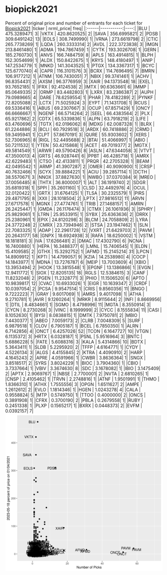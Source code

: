 # biopick2021
Percent of original price and number of entrants for each ticket for [Biopick2021](https://twitter.com/hashtag/Biopick2021)
|ticker |  nrml_price| freq|
|:------|-----------:|----:|
|BLU    | 475.3289471|    3|
|VKTX   | 420.8620525|    2|
|SAVA   | 356.6995821|    2|
|PDSB   | 309.6491242|   13|
|EOLS   | 308.7499990|    1|
|VRNA   | 273.6619798|    2|
|CTIC   | 265.7738269|    1|
|LQDA   | 260.3333314|    2|
|AVDL   | 222.3723838|    3|
|IMGN   | 213.8461480|    1|
|ADMA   | 194.7867459|    1|
|CYTK   | 193.3026708|    1|
|GERN   | 185.2760730|    1|
|ANVS   | 166.7484759|    8|
|APLS   | 163.4914815|    1|
|BLPH   | 152.3054699|    1|
|ALDX   | 150.8422675|    1|
|KRYS   | 148.4180497|    1|
|ANIP   | 147.2534779|    1|
|MNKD   | 141.3043525|    1|
|PTGX   | 134.3367317|    1|
|BCYC   | 125.6770740|    4|
|CAPR   | 116.3101576|    3|
|BCRX   | 114.7696495|    7|
|BMRN   | 106.9177212|    1|
|ATNM   | 106.7430051|    7|
|NBIX   |  99.3741461|    1|
|ACHV   |  96.8354431|    2|
|AXSM   |  96.3776959|    3|
|XAIR   |  94.1373548|   18|
|EXEL   |  93.7652185|    1|
|IFRX   |  92.4124538|    2|
|IMTX   |  90.6363661|    6|
|IMMP   |  85.0649335|    2|
|ORMP   |  83.4482803|    1|
|LXRX   |  83.2386387|    2|
|AUPH   |  79.0989665|    4|
|DARE   |  78.6259554|    1|
|PHAR   |  78.4182289|    2|
|PYNKF  |  72.8205088|    2|
|LCTX   |  71.5025924|    3|
|EYPT   |  71.1431708|    1|
|RCUS   |  69.5336416|    1|
|ABUS   |  69.2307667|    3|
|OCUP   |  67.8571429|    1|
|ONCY   |  66.6666667|    1|
|NGENF  |  66.5714264|    2|
|SEEL   |  66.4383564|    2|
|PLX    |  65.9217862|    2|
|CDTX   |  65.5339836|    1|
|ALPN   |  63.7918219|    2|
|LIFE   |  63.4760696|    5|
|TGTX   |  62.0196062|    8|
|MDXG   |  62.0087328|    1|
|BLRX   |  61.2244886|    3|
|BCLI   |  60.7929518|    3|
|ARDX   |  60.7418886|    2|
|CRMD   |  59.3495941|    1|
|CLPT   |  57.8670191|    3|
|QURE   |  55.9303602|    1|
|XERS   |  52.7306965|    8|
|RIGL   |  52.4495688|    2|
|BTAI   |  51.4066997|    1|
|ABIO   |  50.7211532|    1|
|YTEN   |  50.4215868|    1|
|ACET   |  49.7019377|    2|
|MGTX   |  49.5814549|    1|
|ARWR   |  49.5790426|    8|
|ASLN   |  47.6344058|    3|
|VTVT   |  47.3500013|    4|
|GRTS   |  46.9287441|    6|
|PPBT   |  46.4285718|    1|
|AMRX   |  42.6229483|    1|
|CTSO   |  42.4133811|    1|
|PRQR   |  42.2705328|    1|
|BEAM   |  42.0495542|    1|
|ARMP   |  41.3907287|    2|
|OMER   |  40.9090900|    1|
|CRSP   |  40.7632466|    1|
|SCYX   |  39.8884221|    1|
|ACIU   |  39.2857114|    1|
|DCTH   |  38.5570671|    3|
|NNOX   |  37.8827630|    1|
|NWBO   |  37.0370384|    9|
|MREO   |  37.0056485|    8|
|THTX   |  36.8000007|    1|
|ALT    |  36.1919740|    2|
|SDGR   |  35.6819318|    1|
|SPPI   |  35.2601160|    1|
|CLSD   |  32.4492976|    4|
|OCUL   |  32.0120422|    1|
|GRTX   |  31.6764125|    1|
|TLSA   |  30.2325579|    1|
|PIRS   |  29.4871795|    8|
|XXII   |  28.1018504|    2|
|LPTX   |  27.9816512|   11|
|ARVN   |  27.6717578|    1|
|MGNX   |  27.4774761|    1|
|TRIB   |  27.1468157|    1|
|AMRN   |  26.2425447|    1|
|GMDA   |  26.1176474|    3|
|CTMX   |  26.1061936|    3|
|SPHRY  |  25.9829061|    1|
|LTRN   |  25.9533915|    1|
|SYBX   |  25.6363636|    2|
|DRRX   |  25.2380961|    1|
|EPIX   |  24.8120298|    3|
|BLCM   |  24.7058809|    2|
|LYRA   |  24.3772248|    2|
|CMRX   |  23.7394946|    2|
|STSA   |  23.1947462|    1|
|SLN    |  22.7083325|    1|
|ADAP   |  22.2961728|   12|
|VXRT   |  21.6429703|    2|
|PAVM   |  20.2643177|   58|
|GNPX   |  18.6924938|    3|
|RAFA   |  18.6250002|    1|
|VSTM   |  18.1818181|    3|
|IVA    |  17.6266481|    2|
|DMAC   |  17.4302790|    6|
|NCNA   |  16.7400880|    1|
|HEPA   |  16.3488377|    6|
|LMNL   |  15.7406545|    1|
|ELDN   |  15.4109585|    2|
|GTHX   |  15.3292752|    1|
|AFMD   |  15.2145214|   31|
|LPCN   |  14.8909912|    1|
|KPTI   |  14.4799057|    9|
|KZIA   |  14.2538980|    4|
|COCP   |  14.1843977|    1|
|MDNA   |  13.7276787|    6|
|MEIP   |  13.7003609|    4|
|XBIO   |  13.3953494|    2|
|HOOK   |  13.3815548|    1|
|EPGNF  |  13.1386866|    1|
|EVGN   |  12.9411772|    1|
|SIOX   |  12.8205135|   18|
|RGLS   |  12.5384615|    3|
|CANF   |  11.8232048|    2|
|PGEN   |  11.2328771|    3|
|PHIO   |  11.1506520|    6|
|APTO   |  10.9839817|   12|
|CVAC   |  10.6933026|    1|
|EIGR   |  10.1639347|    2|
|CRDF   |  10.0397054|    2|
|PCSA   |   9.9547514|    1|
|CRIS   |   9.8560356|   11|
|BNGO   |   9.7222223|    7|
|GRAY   |   9.6017069|    1|
|AMRS   |   9.4017098|    1|
|ATHA   |   9.2710781|    1|
|AVIR   |   9.1260264|    1|
|MRKR   |   8.9115644|    2|
|INFI   |   8.8669956|    1|
|DTIL   |   8.4834661|    1|
|SGMO   |   8.4798996|   11|
|MGTA   |   8.3550914|    3|
|CYCN   |   8.2730268|    3|
|VINC   |   8.1999999|    2|
|CYCC   |   8.1555834|   11|
|CASI   |   8.1052630|    1|
|BYSI   |   8.0838815|    1|
|DMTK   |   7.9750781|    2|
|MBIO   |   7.4430377|    1|
|ABEO   |   7.0059173|    2|
|CLRB   |   7.0048309|    5|
|SURF   |   6.9879518|    1|
|CLOV   |   6.7905187|    1|
|BCEL   |   6.7850350|    1|
|ALRN   |   6.7142856|    4|
|ONCT   |   6.4257026|   52|
|TCON   |   6.1647727|   10|
|VTGN   |   6.1135372|    3|
|HRTX   |   6.0328187|    1|
|PSNL   |   5.9516964|    3|
|BNTC   |   5.6886228|    5|
|FATE   |   5.6088316|    3|
|KALA   |   5.4314866|   10|
|BDTX   |   5.3643411|    1|
|SLDB   |   5.2295920|    2|
|TFFP   |   4.6164771|    1|
|CYDY   |   4.5226134|    3|
|ALGS   |   4.4155845|    2|
|KTRA   |   4.4090910|    2|
|HARP   |   4.1645243|    2|
|APRE   |   4.0591966|    1|
|CWBR   |   3.8636364|    1|
|SNGX   |   3.8518517|    2|
|SYRS   |   3.8024229|    1|
|BIOC   |   3.7904360|    1|
|CBIO   |   3.7337664|    1|
|VBIV   |   3.3674630|    8|
|SDC    |   3.1678082|    1|
|IBIO   |   3.1475409|    2|
|APTX   |   2.9069767|    1|
|NBSE   |   2.7700001|    2|
|NVTA   |   2.6810265|    1|
|CNSP   |   2.4105462|    1|
|TRVN   |   2.2748816|    1|
|ATNF   |   1.9501991|    1|
|THMO   |   1.8366310|    1|
|ATHX   |   1.7555556|    3|
|OPGN   |   1.6511627|    2|
|AMPE   |   1.2612612|    2|
|EVLO   |   1.1814346|    1|
|HGEN   |   1.0243278|    4|
|CALA   |   0.9558824|    5|
|MTP    |   0.5749750|    1|
|TTOO   |   0.4000000|    2|
|ONCS   |   0.3891908|    1|
|CFRX   |   0.3700190|    2|
|PBLA   |   0.2679558|    1|
|RUBY   |   0.2451338|    1|
|PLXP   |   0.1565217|    1|
|BXRX   |   0.0448373|    2|
|EVFM   |   0.0392157|    7|
![retvspicks](biopicks.png?raw=true)
